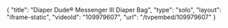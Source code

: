 {
    "title": "Diaper Dude&reg; Messenger III Diaper Bag",
    "type": "solo",
    "layout": "iframe-static",
    "videoId": "109979607",
    "url": "\/tvpembed\/109979607"
}